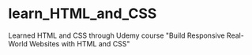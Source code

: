 # learn_HTML_and_CSS
Learned HTML and CSS through Udemy course "Build Responsive Real-World Websites with HTML and CSS"
